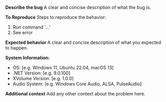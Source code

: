 **Describe the bug**
A clear and concise description of what the bug is.

**To Reproduce**
Steps to reproduce the behavior:
1. Run command '...'
2. See error

**Expected behavior**
A clear and concise description of what you expected to happen.

**System Information:**
 - OS: [e.g. Windows 11, Ubuntu 22.04, macOS 13]
 - .NET Version: [e.g. 9.0.100]
 - XVolume Version: [e.g. 1.0.0]
 - Audio System: [e.g. Windows Core Audio, ALSA, PulseAudio]

**Additional context**
Add any other context about the problem here.